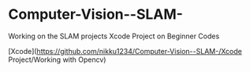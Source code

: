 # Computer-Vision--SLAM-
 Working on the SLAM projects
Xcode Project on Beginner Codes

[Xcode](https://github.com/nikku1234/Computer-Vision--SLAM-/Xcode Project/Working with Opencv)

